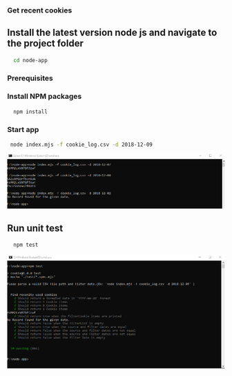 ### Get recent cookies

## Install the latest version node js and navigate to the project folder

```sh
  cd node-app
 ```
### Prerequisites
### Install NPM packages

```sh
  npm install
```
### Start app

 ```sh
  node index.mjs -f cookie_log.csv -d 2018-12-09
 ```

![Screenshot](screenshot.png)

## Run unit test
```sh
  npm test
 ```

![Screenshot](screenshot_test.png)


